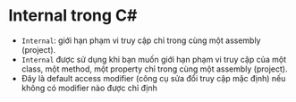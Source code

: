 # Internal trong C#
- `Internal`: giới hạn phạm vi truy cập chỉ trong cùng một assembly (project). 
- `Internal` được sử dụng khi bạn muốn giới hạn phạm vi truy cập của một class, một method, một property chỉ trong cùng một assembly (project).
- Đây là default access modifier (công cụ sửa đổi truy cập mặc định) nếu không có modifier nào được chỉ định
